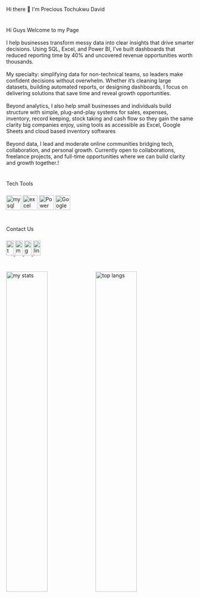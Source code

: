 <p align="left">Hi there 👋 I'm Precious Tochukwu David</p>

#
###

<p align="left">Hi Guys Welcome to my Page<br><br>I help businesses transform messy data into clear insights that drive smarter decisions. Using SQL, Excel, and Power BI, I’ve built dashboards that reduced reporting time by 40% and uncovered revenue opportunities worth thousands.<br><br>My specialty: simplifying data for non-technical teams, so leaders make confident decisions without overwhelm. Whether it’s cleaning large datasets, building automated reports, or designing dashboards, I focus on delivering solutions that save time and reveal growth opportunities.<br><br>Beyond analytics, I also help small businesses and individuals build structure with simple, plug-and-play systems for sales, expenses, inventory, record keeping, stock taking and cash flow so they gain the same clarity big companies enjoy, using tools as accessible as Excel, Google Sheets and cloud based inventory softwares<br><br>Beyond data, I lead and moderate online communities bridging tech, collaboration, and personal growth. Currently open to collaborations, freelance projects, and full-time opportunities where we can build clarity and growth together.!</p>

#
###

<p align="left">Tech Tools</p>

###

<div align="left">
 <img src="https://img.icons8.com/?size=100&id=J6KcaRLsTgpZ&format=png&color=000000" height="40" alt="mysql logo"  />
  <img width="40" height="40" alt="excel logo" src="https://img.icons8.com/?size=100&id=UECmBSgBOvPT&format=png&color=000000" />
  <img width="40" height="40" alt="Power BI Icon" src="https://img.icons8.com/?size=100&id=Ny0t2MYrJ70p&format=png&color=000000" />
  <img width="40" height="40" alt="Google Sheets Icon" src="https://img.icons8.com/?size=100&id=30461&format=png&color=000000" />
</div>

#
###

<p align="left">Contact Us</p>

###

<div align="left">
  <a href="https://x.com/DavidPreciousT?t=W-HBNru6nya8KJojeY3UAQ&s=09" target="_blank">
    <img src="https://raw.githubusercontent.com/maurodesouza/profile-readme-generator/master/src/assets/icons/social/twitter/default.svg" width="20" height="40" alt="twitter logo"  />
  </a>
  <a href="https://medium.com/@davidprecious7005" target="_blank">
    <img src="https://raw.githubusercontent.com/maurodesouza/profile-readme-generator/master/src/assets/icons/social/medium/default.svg" width="20" height="40" alt="medium logo"  />
  </a>
  <a href="davidprecious7005@gmail.com" target="_blank">
    <img src="https://raw.githubusercontent.com/maurodesouza/profile-readme-generator/master/src/assets/icons/social/gmail/default.svg" width="20" height="40" alt="gmail logo"  />
  </a>
  <a href="https://www.linkedin.com/in/precious-tochukwu-david" target="_blank">
    <img src="https://raw.githubusercontent.com/maurodesouza/profile-readme-generator/master/src/assets/icons/social/linkedin/default.svg" width="20" height="40" alt="linkedin logo"  />
  </a>
</div>

#
###

<img alt="my stats" align="left" width="47%" style="display:flex; flex-wrap:wrap; justify-content:center;" src="https://github-readme-stats.vercel.app/api?username=analyse-with-precious&show_icons=true&theme=tokyonight#gh-dark-mode-only"/>
<img alt="top langs" align="left" width="47%" style="display:flex; flex-wrap:wrap; justify-content:center;" src="https://github-readme-stats.vercel.app/api/top-langs/?username=analyse-with-precious&layout=compact&theme=tokyonight#gh-dark-mode-only"/>
